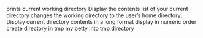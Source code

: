 prints current working directory
Display the contents list of your current directory
changes the working directory to the user’s home directory.
Display current directory contents in a long format
display in numeric order
create directory in tmp
mv betty into  tmp directory
